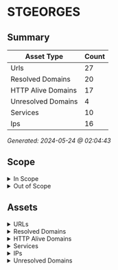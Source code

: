 # STGEORGES

## Summary

| Asset Type | Count |
|------------|-------|
|Urls|27|
|Resolved Domains|20|
|HTTP Alive Domains|17|
|Unresolved Domains|4|
|Services|10|
|Ips|16|

*Generated: 2024-05-24 @ 02:04:43*

## Scope

<details>
  <summary>In Scope</summary>

- *.saint-georges.ca
- saint-georges.ca

</details>

<details>
  <summary>Out of Scope</summary>

- www.saint-georges.ca

</details>

## Assets

<details>
  <summary>URLs</summary>

| URL | StatusCode | Title | Location | Techs |
|-----|------------|-------|----------|-------|
| http://autodiscover.saint-georges.ca:80 | N/A | N/A | N/A | apache_http_server |
| http://biblio-images.saint-georges.ca:80 | N/A | N/A | N/A | apache_http_server |
| http://biblio-intranet.saint-georges.ca:80 | N/A | N/A | N/A | apache_http_server |
| http://biblio.saint-georges.ca:80 | N/A | N/A | N/A | apache_http_server |
| http://ccmf.saint-georges.ca:80 | N/A | N/A | N/A | ['php:7.4.32', 'apache_http_server'] |
| http://crl.saint-georges.ca:80 | N/A | N/A | N/A | apache_http_server |
| http://csp-mrc.saint-georges.ca:80 | N/A | N/A | N/A | apache_http_server |
| http://csp.saint-georges.ca:80 | N/A | N/A | N/A | apache_http_server |
| http://geomatique.saint-georges.ca:80 | N/A | N/A | N/A | apache_http_server |
| http://kohatest-intranet.saint-georges.ca:80 | N/A | N/A | N/A | ['bootstrap:23.0505000', 'apache_http_server', 'koha', 'perl'] |
| http://kohatest.saint-georges.ca:80 | N/A | N/A | N/A | ['bootstrap:23.0505000', 'apache_http_server', 'koha:23.0505000', 'perl'] |
| http://loisirs.saint-georges.ca:80 | N/A | N/A | N/A | ['php:7.4.32', 'apache_http_server'] |
| http://owa.saint-georges.ca:80 | N/A | N/A | N/A | apache_http_server |
| http://partage.saint-georges.ca:80 | N/A | N/A | N/A | ['freebsd', 'apache_http_server:2.4.59', 'openssl:3.0.12', 'php:8.3.6'] |
| http://saint-georges.ca:80 | N/A | N/A | N/A | apache_http_server |
| http://ski.saint-georges.ca:80 | N/A | N/A | N/A | ['php:7.4.32', 'apache_http_server'] |
| http://tourisme.saint-georges.ca:80 | N/A | N/A | N/A | ['php:7.4.32', 'apache_http_server'] |
| https://biblio-images.saint-georges.ca:443 | N/A | N/A | N/A | ['bootstrap:23.0505000', 'apache_http_server', 'koha:23.0505000', 'perl'] |
| https://biblio-intranet.saint-georges.ca:443 | N/A | N/A | N/A | ['bootstrap:23.0505000', 'apache_http_server', 'koha', 'perl'] |
| https://biblio.saint-georges.ca:443 | N/A | N/A | N/A | ['bootstrap:23.0505000', 'apache_http_server', 'koha:23.0505000', 'perl'] |
| https://ccmf.saint-georges.ca:443 | N/A | N/A | N/A | ['bootstrap', 'apache_http_server', 'mysql', 'php:7.4.32', 'slider_revolution:6.2.2', 'wordpress:6.5.2', 'wpbakery'] |
| https://kohatest-intranet.saint-georges.ca:443 | N/A | N/A | N/A | ['bootstrap:23.0505000', 'apache_http_server', 'koha', 'perl'] |
| https://kohatest.saint-georges.ca:443 | N/A | N/A | N/A | ['bootstrap:23.0505000', 'apache_http_server', 'koha:23.0505000', 'perl'] |
| https://loisirs.saint-georges.ca:443 | N/A | N/A | N/A | ['bootstrap', 'apache_http_server', 'mysql', 'php:7.4.32', 'slider_revolution:6.3.5', 'wordpress:6.5.2', 'wpbakery'] |
| https://saint-georges.ca:443 | N/A | N/A | N/A | apache_http_server |
| https://ski.saint-georges.ca:443 | N/A | N/A | N/A | ['mysql', 'apache_http_server', 'php:7.4.32', 'wordpress:6.5.2', 'youtube'] |
| https://tourisme.saint-georges.ca:443 | N/A | N/A | N/A | ['bootstrap', 'apache_http_server', 'mysql', 'php:7.4.32', 'slider_revolution:6.5.11', 'wordpress:6.5.2', 'wpbakery'] |

</details>

<details>
  <summary>Resolved Domains</summary>

| Domain | Resolved | Alive | Last HTTP Test | IPs | Found Date |
|--------|----------|-------|----------------|-----|------------|
| autodiscover.saint-georges.ca | true | true | 20240517 | 142.169.245.26 | 20240516 | 
| biblio-images.saint-georges.ca | true | true | 20240517 | 142.169.245.21 | 20240516 | 
| biblio-intranet.saint-georges.ca | true | true | 20240517 | 142.169.245.21 | 20240516 | 
| biblio.saint-georges.ca | true | true | 20240517 | 142.169.245.21 | 20240516 | 
| ccmf.saint-georges.ca | true | true | 20240517 | 142.169.245.17 | 20240516 | 
| crl.saint-georges.ca | true | true | 20240517 | 142.169.245.26 | 20240516 | 
| csp-mrc.saint-georges.ca | true | true | 20240517 | 142.169.245.14 | 20240516 | 
| csp.saint-georges.ca | true | true | 20240517 | 142.169.245.18 | 20240516 | 
| geomatique.saint-georges.ca | true | true | 20240517 | 142.169.245.26 | 20240516 | 
| kohatest-intranet.saint-georges.ca | true | true | 20240517 | 142.169.245.21 | 20240516 | 
| kohatest.saint-georges.ca | true | true | 20240517 | 142.169.245.21 | 20240516 | 
| loisirs.saint-georges.ca | true | true | 20240517 | 142.169.245.17 | 20240516 | 
| mx3.saint-georges.ca | true | false | 20240517 | 142.169.245.11 | 20240516 | 
| mx4.saint-georges.ca | true | false | 20240517 | 142.169.245.12 | 20240516 | 
| owa.saint-georges.ca | true | true | 20240517 | 142.169.245.26 | 20240516 | 
| partage.saint-georges.ca | true | true | 20240517 | 142.169.245.27 | 20240516 | 
| saint-georges.ca | true | true | 20240517 | 66.70.215.45 | 20240516 | 
| ski.saint-georges.ca | true | true | 20240517 | 142.169.245.17 | 20240516 | 
| tourisme.saint-georges.ca | true | true | 20240517 | 142.169.245.17 | 20240516 | 
| vpn.saint-georges.ca | true | false | 20240517 | 142.169.245.2 | 20240516 | 

</details>

<details>
  <summary>HTTP Alive Domains</summary>

| Domain | HTTP Ports | HTTPS Ports | IPs | Found Date |
|--------|----------|-------|-----|------------|
| autodiscover.saint-georges.ca | 80 | [] | 142.169.245.26 | 20240516 | 
| biblio-images.saint-georges.ca | [] | 443 | 142.169.245.21 | 20240516 | 
| biblio-intranet.saint-georges.ca | 80 | [] | 142.169.245.21 | 20240516 | 
| biblio.saint-georges.ca | 80 | 443 | 142.169.245.21 | 20240516 | 
| ccmf.saint-georges.ca | 80 | [] | 142.169.245.17 | 20240516 | 
| crl.saint-georges.ca | 80 | [] | 142.169.245.26 | 20240516 | 
| csp-mrc.saint-georges.ca | 80 | [] | 142.169.245.14 | 20240516 | 
| csp.saint-georges.ca | 80 | [] | 142.169.245.18 | 20240516 | 
| geomatique.saint-georges.ca | 80 | [] | 142.169.245.26 | 20240516 | 
| kohatest-intranet.saint-georges.ca | 80 | 443 | 142.169.245.21 | 20240516 | 
| kohatest.saint-georges.ca | [] | 443 | 142.169.245.21 | 20240516 | 
| loisirs.saint-georges.ca | 80 | [] | 142.169.245.17 | 20240516 | 
| owa.saint-georges.ca | 80 | [] | 142.169.245.26 | 20240516 | 
| partage.saint-georges.ca | 80 | [] | 142.169.245.27 | 20240516 | 
| saint-georges.ca | [] | 443 | 66.70.215.45 | 20240516 | 
| ski.saint-georges.ca | [] | 443 | 142.169.245.17 | 20240516 | 
| tourisme.saint-georges.ca | 80 | 443 | 142.169.245.17 | 20240516 | 

</details>

<details>
  <summary>Services</summary>

| IP | Port | Hostname | Service |
|-----|------------|-------|------|
| 142.169.245.14 | 80 | csp-mrc.saint-georges.ca | http |
| 142.169.245.17 | 443 | ['loisirs.saint-georges.ca', 'tourisme.saint-georges.ca', 'ski.saint-georges.ca', 'ccmf.saint-georges.ca'] | https |
| 142.169.245.17 | 80 | ['loisirs.saint-georges.ca', 'tourisme.saint-georges.ca', 'ski.saint-georges.ca', 'ccmf.saint-georges.ca'] | http |
| 142.169.245.18 | 80 | csp.saint-georges.ca | http |
| 142.169.245.21 | 443 | ['biblio-images.saint-georges.ca', 'biblio-intranet.saint-georges.ca', 'kohatest.saint-georges.ca', 'biblio.saint-georges.ca', 'kohatest-intranet.saint-georges.ca'] | https |
| 142.169.245.21 | 80 | ['biblio-images.saint-georges.ca', 'biblio-intranet.saint-georges.ca', 'kohatest.saint-georges.ca', 'biblio.saint-georges.ca', 'kohatest-intranet.saint-georges.ca'] | http |
| 142.169.245.26 | 80 | ['autodiscover.saint-georges.ca', 'owa.saint-georges.ca', 'crl.saint-georges.ca', 'geomatique.saint-georges.ca'] | http |
| 142.169.245.27 | 80 | partage.saint-georges.ca | http |
| 66.70.215.45 | 443 | saint-georges.ca | https |
| 66.70.215.45 | 80 | saint-georges.ca | http |

</details>

<details>
  <summary>IPs</summary>

| IP | Domains |
|-----|------------|
| 142.169.245.11 | ['mx3.saint-georges.ca']|
| 142.169.245.12 | ['mx4.saint-georges.ca']|
| 142.169.245.14 | ['csp-mrc.saint-georges.ca']|
| 142.169.245.17 | ['ski.saint-georges.ca', 'ccmf.saint-georges.ca', 'tourisme.saint-georges.ca', 'loisirs.saint-georges.ca']|
| 142.169.245.18 | ['csp.saint-georges.ca']|
| 142.169.245.19 | ['mail.saint-georges.ca']|
| 142.169.245.2 | ['vpn.saint-georges.ca']|
| 142.169.245.20 | ['owa.saint-georges.ca']|
| 142.169.245.21 | ['biblio-intranet.saint-georges.ca', 'kohatest.saint-georges.ca', 'biblio-images.saint-georges.ca', 'biblio.saint-georges.ca', 'kohatest-intranet.saint-georges.ca']|
| 142.169.245.22 | ['bibliotheque.saint-georges.ca']|
| 142.169.245.24 | ['geomatique.saint-georges.ca']|
| 142.169.245.25 | ['crl.saint-georges.ca']|
| 142.169.245.26 | ['owa.saint-georges.ca', 'autodiscover.saint-georges.ca', 'geomatique.saint-georges.ca', 'crl.saint-georges.ca']|
| 142.169.245.27 | ['partage.saint-georges.ca']|
| 142.169.245.28 | ['www.saint-georges.ca']|
| 66.70.215.45 | ['saint-georges.ca']|

</details>

<details>
  <summary>Unresolved Domains</summary>

| Domain | Last Resolve Scan | Found Date |
|--------|-------------------|------------|
| bibliotheque.saint-georges.ca | 20240516 | 20240516 | 
| mail.saint-georges.ca | 20240516 | 20240516 | 
| smtp1.saint-georges.ca | 20240516 | 20240516 | 
| taxibus.saint-georges.ca | 20240516 | 20240516 | 

</details>